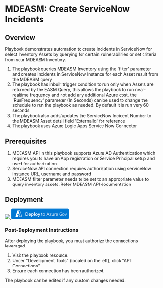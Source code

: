# MDEASM: Create ServiceNow Incidents

## Overview
Playbook demonstrates automation to create incidents in ServiceNow for select Inventory Assets by querying for certain vulnerabilities or set criteria from your MDEASM Inventory.

1. The playbook queries MDEASM Inventory using the 'filter' parameter and creates incidents in ServiceNow Instance for each Asset result from the MDEASM query
2. The playbook has inbuilt trigger condition to run only when Assets are returned by the EASM Query, this allows the playbook to run near-realtime frequency and not add any additional Azure cost. the 'RunFrequency' parameter (In Seconds) can be used to change the schedule to run the playbook as needed. By default it is run very 60 seconds
3. The playbook also adds/updates the ServiceNow Incident Number to the MDEASM Asset detail field 'ExternalId' for reference
4. The playbook uses Azure Logic Apps Service Now Connector

## Prerequisites
1. MDEASM API in this playbook supports Azure AD Authentication which requires you to have an App registration or Service Principal setup and used for authorization
2. ServiceNow API connection requires authorization using serviceNow instance URL, username and password
3. MDEASM filter parameter needs to be set to an appropriate value to query inventory assets. Refer MDEASM API documentation

## Deployment

<a href="https://portal.azure.com/#create/Microsoft.Template/uri/https%3A%2F%2Fraw.githubusercontent.com%2FAzure%2FMDEASM-Solutions%2Fmaster%2FAutomation%2FCreate-ServiceNow-Incident.json" target="_blank">
    <img src="https://aka.ms/deploytoazurebutton"/>
</a>
<a href="https://portal.azure.us/#create/Microsoft.Template/uri/https%3A%2F%2Fraw.githubusercontent.com%2FAzure%2FMDEASM-Solutions%2Fmaster%2FAutomation%2FCreate-ServiceNow-Incident.json" target="_blank">
    <img src="https://raw.githubusercontent.com/Azure/azure-quickstart-templates/master/1-CONTRIBUTION-GUIDE/images/deploytoazuregov.png"/>
</a>

### Post-Deployment Instructions
After deploying the playbook, you must authorize the connections leveraged.

1. Visit the playbook resource.
2. Under "Development Tools" (located on the left), click "API Connections".
3. Ensure each connection has been authorized.

The playbook can be edited if any custom changes needed.
